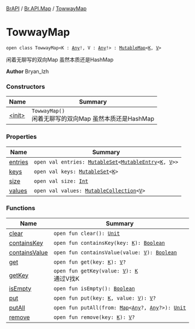 [BrAPI](../../index.md) / [Br.API.Map](../index.md) / [TowwayMap](./index.md)

# TowwayMap

`open class TowwayMap<K : `[`Any`](https://kotlinlang.org/api/latest/jvm/stdlib/kotlin/-any/index.html)`!, V : `[`Any`](https://kotlinlang.org/api/latest/jvm/stdlib/kotlin/-any/index.html)`!> : `[`MutableMap`](https://kotlinlang.org/api/latest/jvm/stdlib/kotlin.collections/-mutable-map/index.html)`<`[`K`](index.md#K)`, `[`V`](index.md#V)`>`

闲着无聊写的双向Map 虽然本质还是HashMap

**Author**
Bryan_lzh

### Constructors

| Name | Summary |
|---|---|
| [&lt;init&gt;](-init-.md) | `TowwayMap()`<br>闲着无聊写的双向Map 虽然本质还是HashMap |

### Properties

| Name | Summary |
|---|---|
| [entries](entries.md) | `open val entries: `[`MutableSet`](https://kotlinlang.org/api/latest/jvm/stdlib/kotlin.collections/-mutable-set/index.html)`<`[`MutableEntry`](https://kotlinlang.org/api/latest/jvm/stdlib/kotlin.collections/-mutable-map/-mutable-entry/index.html)`<`[`K`](index.md#K)`, `[`V`](index.md#V)`>>` |
| [keys](keys.md) | `open val keys: `[`MutableSet`](https://kotlinlang.org/api/latest/jvm/stdlib/kotlin.collections/-mutable-set/index.html)`<`[`K`](index.md#K)`>` |
| [size](size.md) | `open val size: `[`Int`](https://kotlinlang.org/api/latest/jvm/stdlib/kotlin/-int/index.html) |
| [values](values.md) | `open val values: `[`MutableCollection`](https://kotlinlang.org/api/latest/jvm/stdlib/kotlin.collections/-mutable-collection/index.html)`<`[`V`](index.md#V)`>` |

### Functions

| Name | Summary |
|---|---|
| [clear](clear.md) | `open fun clear(): `[`Unit`](https://kotlinlang.org/api/latest/jvm/stdlib/kotlin/-unit/index.html) |
| [containsKey](contains-key.md) | `open fun containsKey(key: `[`K`](index.md#K)`): `[`Boolean`](https://kotlinlang.org/api/latest/jvm/stdlib/kotlin/-boolean/index.html) |
| [containsValue](contains-value.md) | `open fun containsValue(value: `[`V`](index.md#V)`): `[`Boolean`](https://kotlinlang.org/api/latest/jvm/stdlib/kotlin/-boolean/index.html) |
| [get](get.md) | `open fun get(key: `[`K`](index.md#K)`): `[`V`](index.md#V)`?` |
| [getKey](get-key.md) | `open fun getKey(value: `[`V`](index.md#V)`): `[`K`](index.md#K)<br>通过V找K |
| [isEmpty](is-empty.md) | `open fun isEmpty(): `[`Boolean`](https://kotlinlang.org/api/latest/jvm/stdlib/kotlin/-boolean/index.html) |
| [put](put.md) | `open fun put(key: `[`K`](index.md#K)`, value: `[`V`](index.md#V)`): `[`V`](index.md#V)`?` |
| [putAll](put-all.md) | `open fun putAll(from: `[`Map`](https://kotlinlang.org/api/latest/jvm/stdlib/kotlin.collections/-map/index.html)`<`[`Any`](https://kotlinlang.org/api/latest/jvm/stdlib/kotlin/-any/index.html)`?, `[`Any`](https://kotlinlang.org/api/latest/jvm/stdlib/kotlin/-any/index.html)`?>): `[`Unit`](https://kotlinlang.org/api/latest/jvm/stdlib/kotlin/-unit/index.html) |
| [remove](remove.md) | `open fun remove(key: `[`K`](index.md#K)`): `[`V`](index.md#V)`?` |
